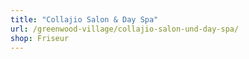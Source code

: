 ```yaml
---
title: "Collajio Salon & Day Spa"
url: /greenwood-village/collajio-salon-und-day-spa/
shop: Friseur
---
```

